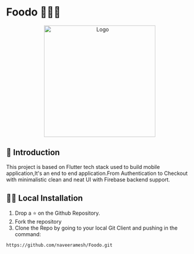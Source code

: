 # Foodo 🍗🧆🍖

<p align="center">
  <a href="https://github.com/naveeramesh/Foodo">
    <img src="https://user-images.githubusercontent.com/54928117/145703265-4685d17d-bd2d-40f0-bca1-49a5f2d83e34.gif" alt="Logo" width="300" height="300">
  </a>

## 📌 Introduction 

This project is based on Flutter tech stack used to build mobile application,It's an end to end application.From Authentication to Checkout with minimalistic clean and neat UI with Firebase backend support.

## 🏃‍♂️ Local Installation

1. Drop a ⭐ on the Github Repository. 
2. Fork the repository 
3. Clone the Repo by going to your local Git Client and pushing in the command: 


```sh
https://github.com/naveeramesh/Foodo.git
```

